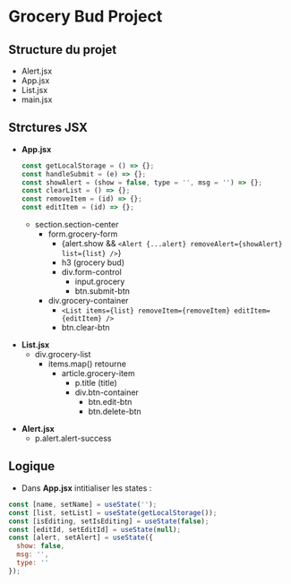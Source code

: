 # Grocery Bud Project

## Structure du projet

- Alert.jsx
- App.jsx
- List.jsx
- main.jsx

## Strctures JSX

- **App.jsx**

  ```js
  const getLocalStorage = () => {};
  const handleSubmit = (e) => {};
  const showAlert = (show = false, type = '', msg = '') => {};
  const clearList = () => {};
  const removeItem = (id) => {};
  const editItem = (id) => {};
  ```

  - section.section-center
    - form.grocery-form
      - {alert.show && `<Alert {...alert} removeAlert={showAlert} list={list} />`}
      - h3 (grocery bud)
      - div.form-control
        - input.grocery
        - btn.submit-btn
    - div.grocery-container
      - `<List items={list} removeItem={removeItem} editItem={editItem} />`
      - btn.clear-btn

* **List.jsx**
  - div.grocery-list
    - items.map() retourne
      - article.grocery-item
        - p.title (title)
        - div.btn-container
          - btn.edit-btn
          - btn.delete-btn

- **Alert.jsx**
  - p.alert.alert-success

## Logique

- Dans **App.jsx** intitialiser les states :

```js
const [name, setName] = useState('');
const [list, setList] = useState(getLocalStorage());
const [isEditing, setIsEditing] = useState(false);
const [editId, setEditId] = useState(null);
const [alert, setAlert] = useState({
  show: false,
  msg: '',
  type: ''
});
```
